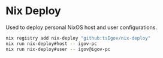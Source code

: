 # Nix Deploy

Used to deploy personal NixOS host and user configurations.

```bash
nix registry add nix-deploy "github:tsIgov/nix-deploy"
nix run nix-deploy#host -- igov-pc
nix run nix-deploy#user -- igov@igov-pc
```